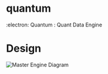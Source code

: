 # quantum
:electron: Quantum : Quant Data Engine



# Design
![Master Engine Diagram](https://github.com/QuantaVerse/quantum/blob/master/diagram/QuantumEngine.png "Master Engine Diagram")

